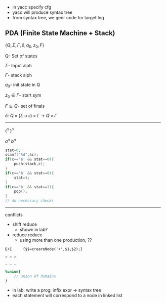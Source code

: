- in yacc specify cfg
- yacc will produce syntax tree
- from syntax tree, we genr code for target lng

## PDA (Finite State Machine + Stack)
{$Q,\Sigma,\Gamma,\delta,q_0,z_0,F$}

Q- Set of states

$\Sigma$- Input alph

$\Gamma$- stack alph

$q_0$- init state in Q

$z_0 \in \Gamma$- start sym

$F \subseteq Q$- set of finals

$\delta$: $Q \times (\Sigma \cup \epsilon)\times\Gamma$ $\longrightarrow$ $Q\times\Gamma$

---

$(^n\ )^n$ 

$a^n\ b^n$ 
```c
stat=0;
scanf("%d",&c);
if(c=='a' && stat==0){
    push(stack,c);
}
if(c=='b' && stat==0){
    stat=1;
}
if(c=='b' && stat==1){
    pop();
}
// do necessary checks
```
---

conflicts
- shift reduce
  - shown in lab?
- reduce reduce
  - using more than one production, ??



```yacc
E+E     {$$=creareNode('+',$1,$2);}

^ ^ ^
_ _ _

%union{
    // union of domains
}
```
* in lab, write a prog: infix expr -> syntax tree
* each statement will correspond to a node in linked list